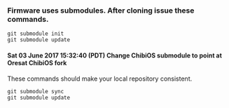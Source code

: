 
### Firmware uses submodules. After cloning issue these commands.

```
git submodule init
git submodule update
```

#### Sat 03 June 2017 15:32:40 (PDT)  Change ChibiOS submodule to point at Oresat ChibiOS fork

These commands should make your local repository consistent.

```
git submodule sync
git submodule update
```

